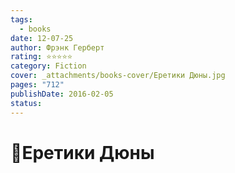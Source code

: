 ```yaml
---
tags:
  - books
date: 12-07-25
author: Фрэнк Герберт
rating: ⭐⭐⭐⭐⭐
category: Fiction
cover: _attachments/books-cover/Еретики Дюны.jpg
pages: "712"
publishDate: 2016-02-05
status:
---
```

# 📔Еретики Дюны